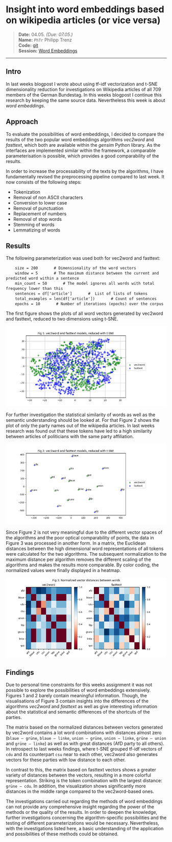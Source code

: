 # Insight into word embeddings based on wikipedia articles (or vice versa)

> **Date:** 04.05. *(Due: 07.05.)*  
> **Name:** `PhTr` Philipp Trenz  
> **Code:** [git](https://github.com/philipptrenz/Text-Visualisation-in-Practice/tree/master/04_word_embeddings)  
> **Session:** [Word Embeddings](../index)

----

## Intro

In last weeks blogpost I wrote about using tf-idf vectorization and
t-SNE dimensionality reduction for investigations on Wikipedia articles
of all 709 members of the German Bundestag. In this weeks blogpost I
continue this research by keeping the same source data. Nevertheless
this week is about _word embeddings_.

## Approach

To evaluate the possibilities of word embeddings, I decided to compare
the results of the two popular word embeddings algorithms _vec2word_ and
_fasttext_, which both are available within the _gensim_ Python library.
As the interfaces are implemented similar within the framework, a
comparable parameterisation is possible, which provides a good
comparability of the results. 

In order to increase the processability of the texts by the algorithms,
I have fundamentally revised the preprocessing pipeline compared to last
week. It now consists of the following steps:

* Tokenization
* Removal of non ASCII characters
* Conversion to lower case
* Removal of punctuation
* Replacement of numbers
* Removal of stop words
* Stemming of words
* Lemmatizing of words


## Results

The following parameterization was used both for vec2word and fasttext:

```
    size = 200       # Dimensionality of the word vectors
    window = 5       # The maximum distance between the current and predicted word within a sentence
    min_count = 50       # The model ignores all words with total frequency lower than this
    sentences = df['article']       #  List of lists of tokens
    total_examples = len(df['article'])       # Count of sentences
    epochs = 10       # Number of iterations (epochs) over the corpus
```

The first figure shows the plots of all word vectors generated by
vec2word and fasttext, reduced to two dimensions using t-SNE.

![Fig 1](img/fig1_plot.png)


For further investigation the statistical similarity of words as well as
the semantic understanding should be looked at. For that Figure 2 shows
the plot of only the party names out of the wikipedia articles. In last
weeks research was found out that these tokens have led to a high
similarity between articles of politicians with the same party
affiliation.

![Fig 2](img/fig2_party_names.png)

Since Figure 2 is not very meaningful due to the different vector spaces
of the algorithms and the poor optical comparability of points, the data
in Figure 3 was processed in another form. In a matrix, the Euclidean
distances between the high dimensional word representations of all
tokens were calculated for the two algorithms. The subsequent
normalization to the maximum distance per algorithm removes the
different scaling of the algorithms and makes the results more
comparable. By color coding, the normalized values were finally
displayed in a heatmap.

![Fig 3](img/fig3_distances_of_vectors.png)

## Findings

Due to personal time constraints for this weeks assignment it was not
possible to explore the possibilities of word embeddings extensively.
Figures 1 and 2 barely contain meaningful information. Though, the
visualisations of Figure 3 contain insights into the differences of the
algorithms _vec2word_ and _fasttext_ as well as give interesting
information about the statistical and semantic differences of the
shortcuts of the parties.


The matrix based on the normalized distances between vectors generated
by vec2word contains a lot word combinations with distances almost zero
(`blaue – grüne`, `blaue – linke`, `union – grüne`, `union – linke`,
`grüne – union` and `grüne – linke`) as well as with great distances
(AfD party to all others). In retrospect to last weeks findings, where
t-SNE grouped tf-idf vectors of `cdu` and its counterpart `csu` near to
each other, vec2word also generates vectors for these parties with low
distance to each other.

In contrast to this, the matrix based on fasttext vectors shows a
greater variety of distances between the vectors, resulting in a more
colorful representation. Striking is the token combination with the
largest distance: `grüne – cdu`. In addition, the visualization shows
significantly more distances in the middle range compared to the
vec2word-based ones. 

The investigations carried out regarding the methods of word embeddings
can not provide any comprehensive insight regarding the power of the
methods or the quality of the results. In order to deepen the knowledge,
further investigations concerning the algorithm-specific possibilities
and the testing of different parameterizations would be necessary.
Nevertheless, with the investigations listed here, a basic understanding
of the application and possibilities of these methods could be obtained.
